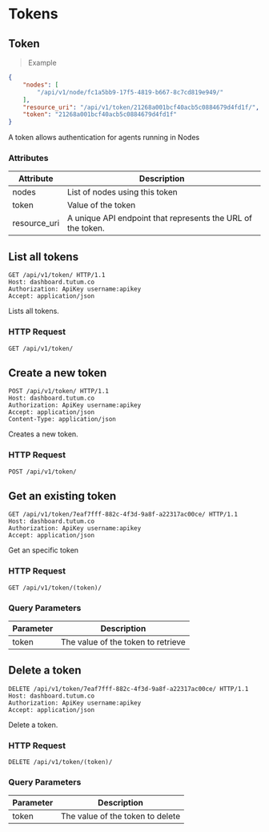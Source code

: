 # Tokens

## Token

> Example

```json
{
    "nodes": [
        "/api/v1/node/fc1a5bb9-17f5-4819-b667-8c7cd819e949/"
    ],
    "resource_uri": "/api/v1/token/21268a001bcf40acb5c0884679d4fd1f/",
    "token": "21268a001bcf40acb5c0884679d4fd1f"
}
```

A token allows authentication for agents running in Nodes

### Attributes

Attribute | Description
--------- | -----------
nodes | List of nodes using this token
token | Value of the token
resource_uri | A unique API endpoint that represents the URL of the token.

## List all tokens

```http
GET /api/v1/token/ HTTP/1.1
Host: dashboard.tutum.co
Authorization: ApiKey username:apikey
Accept: application/json
```

Lists all tokens.

### HTTP Request

`GET /api/v1/token/`


## Create a new token

```http
POST /api/v1/token/ HTTP/1.1
Host: dashboard.tutum.co
Authorization: ApiKey username:apikey
Accept: application/json
Content-Type: application/json

```

Creates a new token.

### HTTP Request

`POST /api/v1/token/`


## Get an existing token

```http
GET /api/v1/token/7eaf7fff-882c-4f3d-9a8f-a22317ac00ce/ HTTP/1.1
Host: dashboard.tutum.co
Authorization: ApiKey username:apikey
Accept: application/json
```

Get an specific token

### HTTP Request

`GET /api/v1/token/(token)/`

### Query Parameters

Parameter | Description
--------- | -----------
token | The value of the token to retrieve


## Delete a token

```http
DELETE /api/v1/token/7eaf7fff-882c-4f3d-9a8f-a22317ac00ce/ HTTP/1.1
Host: dashboard.tutum.co
Authorization: ApiKey username:apikey
Accept: application/json
```

Delete a token.

### HTTP Request

`DELETE /api/v1/token/(token)/`

### Query Parameters

Parameter | Description
--------- | -----------
token | The value of the token to delete



